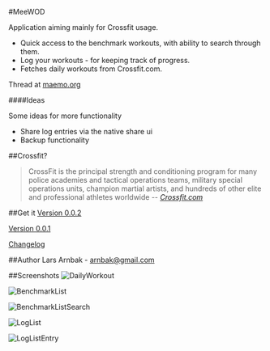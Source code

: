 #MeeWOD

Application aiming mainly for Crossfit usage.

* Quick access to the benchmark workouts, with ability to search through them.
* Log your workouts - for keeping track of progress.
* Fetches daily workouts from Crossfit.com.

Thread at [maemo.org][8]

####Ideas

Some ideas for more functionality

* Share log entries via the native share ui
* Backup functionality

##Crossfit?
> CrossFit is the principal strength and conditioning program for many police academies and tactical operations teams, military special operations units, champion martial artists, and hundreds of other elite and professional athletes worldwide
> -- <cite>[Crossfit.com][2]</cite>

##Get it
[Version 0.0.2][10]

[Version 0.0.1][9]

[Changelog][1]

##Author
Lars Arnbak - <arnbak@gmail.com>

##Screenshots
![DailyWorkout][3]

![BenchmarkList][4]

![BenchmarkListSearch][5]

![LogList][6]

![LogListEntry][7]

[1]: https://github.com/arnbak/meewod-harmattan/blob/master/meewod/qtc_packaging/debian_harmattan/changelog
[2]: http://www.crossfit.com/cf-info/what-crossfit.html
[3]: https://raw.github.com/arnbak/meewod-harmattan/master/data/v0.0.2/Screen_15-sep-12_02-15-49.png
[4]: https://raw.github.com/arnbak/meewod-harmattan/master/data/v0.0.2/Screen_15-sep-12_02-16-49.png
[5]: http://pub.arnbak.com/meewod/benchmark_wod_search_list.png
[6]: https://raw.github.com/arnbak/meewod-harmattan/master/data/v0.0.2/Screen_15-sep-12_02-16-12.png
[7]: https://raw.github.com/arnbak/meewod-harmattan/master/data/v0.0.2/Screen_15-sep-12_02-16-34.png
[8]: http://talk.maemo.org/showthread.php?t=86659
[9]: https://github.com/downloads/arnbak/meewod-harmattan/meewod_0.0.1_armel.deb
[10]: https://github.com/downloads/arnbak/meewod-harmattan/meewod_0.0.2_armel.deb
